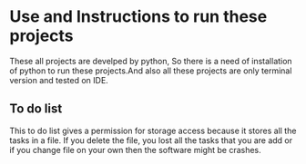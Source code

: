 # Use and Instructions to run these projects
These all projects are develped by python, So there is a need of installation of python to run these projects.And also all these projects are only terminal version and tested on IDE.
<h2>
  To do list
</h2>
This to do list gives a permission for storage access because it stores all the tasks in a file. If you delete the file, you lost all the tasks that you are add or if you change file on your own then the software might be crashes.
<h2>
  
</h2>
































































